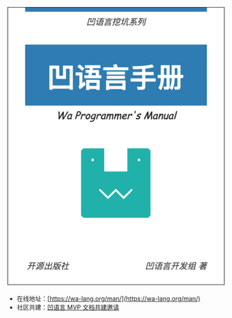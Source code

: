 ![](cover.png)

- 在线地址：[https://wa-lang.org/man/](https://wa-lang.org/man/)
- 社区共建：[凹语言 MVP 文档共建邀请](https://zh-lang.osanswer.net/t/topic/247)
